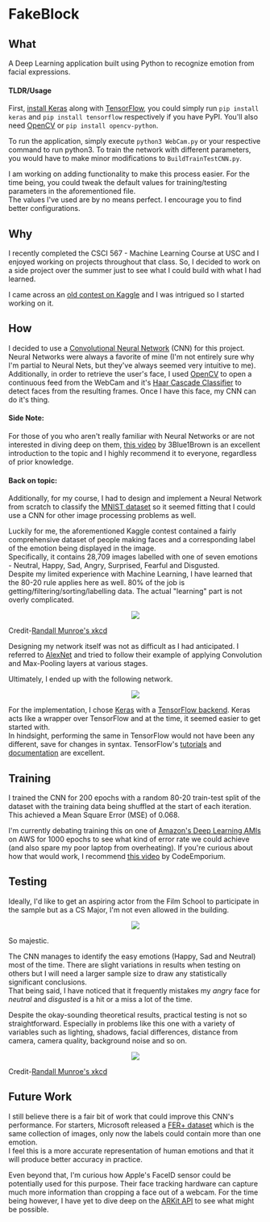 # FakeBlock

## What
A Deep Learning application built using Python to recognize emotion from facial expressions.

#### TLDR/Usage
First, [install Keras](https://keras.io/#installation) along with [TensorFlow](https://www.tensorflow.org/install/install_mac), you could simply run `pip install keras` and `pip install tensorflow` respectively if you have PyPI. You'll also need [OpenCV](https://pypi.org/project/opencv-python/) or `pip install opencv-python`.  

To run the application, simply execute `python3 WebCam.py` or your respective command to run python3. To train the network with different parameters, you would have to make minor modifications to `BuildTrainTestCNN.py`.  
  
I am working on adding functionality to make this process easier. For the time being, you could tweak the default values for training/testing parameters in the aforementioned file.  
The values I've used are by no means perfect. I encourage you to find better configurations.

## Why
I recently completed the CSCI 567 - Machine Learning Course at USC and I enjoyed working on projects throughout that class. 
So, I decided to work on a side project over the summer just to see what I could build with what I had learned.

I came across an [old contest on Kaggle](https://www.kaggle.com/c/challenges-in-representation-learning-facial-expression-recognition-challenge/data) and I was intrigued so I started working on it.

## How
I decided to use a [Convolutional Neural Network](http://cs231n.github.io/convolutional-networks/) (CNN) for this project. Neural Networks were always a favorite of mine (I'm not entirely sure why I'm partial to Neural Nets, but they've always seemed very intuitive to me).  
Additionally, in order to retrieve the user's face, I used [OpenCV](https://opencv.org/) to open a continuous feed from the WebCam and it's [Haar Cascade Classifier](https://docs.opencv.org/3.3.1/d7/d8b/tutorial_py_face_detection.html) to detect faces from the resulting frames.
Once I have this face, my CNN can do it's thing.

#### Side Note:
For those of you who aren't really familiar with Neural Networks or are not interested in diving deep on them, [this video](https://www.youtube.com/watch?v=aircAruvnKk) by 3Blue1Brown is an excellent introduction to the topic and I highly recommend it to everyone, regardless of prior knowledge.

#### Back on topic:
Additionally, for my course, I had to design and implement a Neural Network from scratch to classify the [MNIST dataset](http://yann.lecun.com/exdb/mnist/) so it seemed fitting that I could use a CNN for other image processing problems as well.

Luckily for me, the aforementioned Kaggle contest contained a fairly comprehensive dataset of people making faces and a corresponding label of the emotion being displayed in the image.  
Specifically, it contains 28,709 images labelled with one of seven emotions - Neutral, Happy, Sad, Angry, Surprised, Fearful and Disgusted.   
Despite my limited experience with Machine Learning, I have learned that the 80-20 rule applies here as well. 80% of the job is getting/filtering/sorting/labelling data. The actual "learning" part is not overly complicated.

<p align="center">
  <img src ="https://imgs.xkcd.com/comics/machine_learning.png" />
</p>

Credit-[Randall Munroe's xkcd](https://xkcd.com/1425)

Designing my network itself was not as difficult as I had anticipated. I referred to [AlexNet](https://papers.nips.cc/paper/4824-imagenet-classification-with-deep-convolutional-neural-networks.pdf) and tried to follow their example of applying Convolution and Max-Pooling layers at various stages.  
  
Ultimately, I ended up with the following network.

<p align="center">
  <img src ="https://drive.google.com/uc?id=1PAP15NnHnsPqW2Il4RmZCJD09Kq4CkQY" />
</p>
  
For the implementation, I chose [Keras](https://keras.io/) with a [TensorFlow backend](https://www.tensorflow.org/guide/keras). Keras acts like a wrapper over TensorFlow and at the time, it seemed easier to get started with.  
In hindsight, performing the same in TensorFlow would not have been any different, save for changes in syntax. TensorFlow's [tutorials](https://www.tensorflow.org/tutorials/) and [documentation](https://www.tensorflow.org/api_docs/) are excellent.

## Training
I trained the CNN for 200 epochs with a random 80-20 train-test split of the dataset with the training data being shuffled at the start of each iteration. This achieved a Mean Square Error (MSE) of 0.068.  
   
I'm currently debating training this on one of [Amazon's Deep Learning AMIs](https://aws.amazon.com/machine-learning/amis/) on AWS for 1000 epochs to see what kind of error rate we could achieve (and also spare my poor laptop from overheating). If you're curious about how that would work, I recommend [this video](https://www.youtube.com/watch?v=pK-LYoRwp-k) by CodeEmporium.

## Testing
Ideally, I'd like to get an aspiring actor from the Film School to participate in the sample but as a CS Major, I'm not even allowed in the building.  

<p align="center">
  <img src ="https://drive.google.com/uc?id=1Y_j_6COAvrG4HohXja0EsJodmby3ec5Q" />
</p>

So majestic.  

The CNN manages to identify the easy emotions (Happy, Sad and Neutral) most of the time. There are slight variations in results when testing on others but I will need a larger sample size to draw any statistically significant conclusions.  
That being said, I have noticed that it frequently mistakes my _angry_ face for _neutral_ and _disgusted_ is a hit or a miss a lot of the time.

Despite the okay-sounding theoretical results, practical testing is not so straightforward. Especially in problems like this one with a variety of variables such as lighting, shadows, facial differences, distance from camera, camera quality, background noise and so on.

<p align="center">
  <img src ="https://imgs.xkcd.com/comics/tasks.png" />
</p>

Credit-[Randall Munroe's xkcd](https://xkcd.com/1838/)


## Future Work
I still believe there is a fair bit of work that could improve this CNN's performance. For starters, Microsoft released a [FER+ dataset](https://github.com/Microsoft/FERPlus) which is the same collection of images, only now the labels could contain more than one emotion.  
I feel this is a more accurate representation of human emotions and that it will produce better accuracy in practice.

Even beyond that, I'm curious how Apple's FaceID sensor could be potentially used for this purpose. Their face tracking hardware can capture much more information than cropping a face out of a webcam. For the time being however, I have yet to dive deep on the [ARKit API](https://developer.apple.com/documentation/arkit/creating_face_based_ar_experiences) to see what might be possible.
